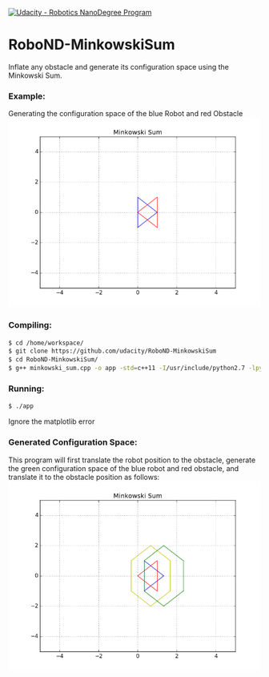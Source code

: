 [![Udacity - Robotics NanoDegree Program](https://s3-us-west-1.amazonaws.com/udacity-robotics/Extra+Images/RoboND_flag.png)](https://www.udacity.com/robotics)

# RoboND-MinkowskiSum
Inflate any obstacle and generate its configuration space using the Minkowski Sum.

### Example:
Generating the configuration space of the blue Robot and red Obstacle
![alt text](Images/Minkowski_Sum_Initial.png)

### Compiling:
```sh
$ cd /home/workspace/
$ git clone https://github.com/udacity/RoboND-MinkowskiSum
$ cd RoboND-MinkowskiSum/
$ g++ minkowski_sum.cpp -o app -std=c++11 -I/usr/include/python2.7 -lpython2.7
```

### Running:
```sh
$ ./app
```
Ignore the matplotlib error 

### Generated Configuration Space:
This program will first translate the robot position to the obstacle, generate the green configuration space of the blue robot and red obstacle, and translate it to the obstacle position as follows:
![alt text](Images/Minkowski_Sum_Final.png)

